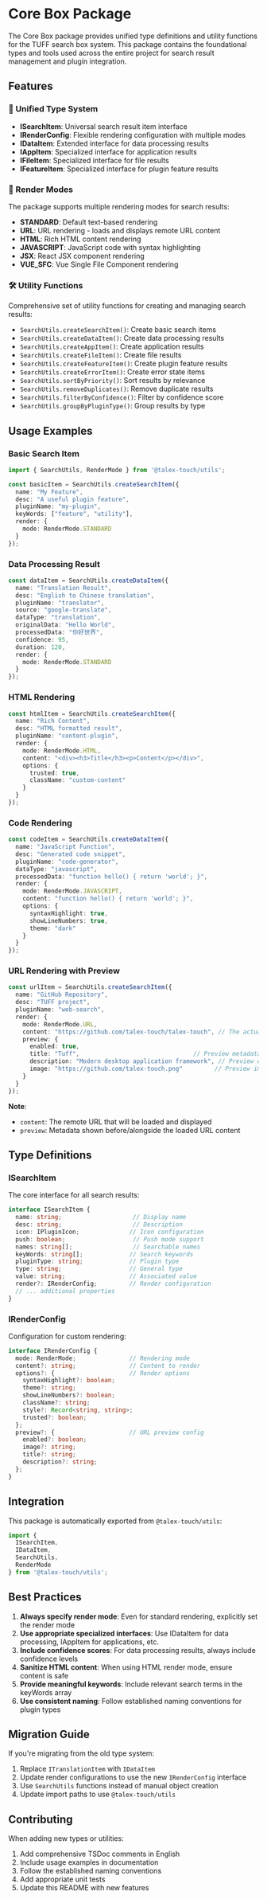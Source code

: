 # Core Box Package

The Core Box package provides unified type definitions and utility functions for the TUFF search box system. This package contains the foundational types and tools used across the entire project for search result management and plugin integration.

## Features

### 🎯 Unified Type System
- **ISearchItem**: Universal search result item interface
- **IRenderConfig**: Flexible rendering configuration with multiple modes
- **IDataItem**: Extended interface for data processing results
- **IAppItem**: Specialized interface for application results
- **IFileItem**: Specialized interface for file results
- **IFeatureItem**: Specialized interface for plugin feature results

### 🎨 Render Modes
The package supports multiple rendering modes for search results:

- **STANDARD**: Default text-based rendering
- **URL**: URL rendering - loads and displays remote URL content
- **HTML**: Rich HTML content rendering
- **JAVASCRIPT**: JavaScript code with syntax highlighting
- **JSX**: React JSX component rendering
- **VUE_SFC**: Vue Single File Component rendering

### 🛠️ Utility Functions
Comprehensive set of utility functions for creating and managing search results:

- `SearchUtils.createSearchItem()`: Create basic search items
- `SearchUtils.createDataItem()`: Create data processing results
- `SearchUtils.createAppItem()`: Create application results
- `SearchUtils.createFileItem()`: Create file results
- `SearchUtils.createFeatureItem()`: Create plugin feature results
- `SearchUtils.createErrorItem()`: Create error state items
- `SearchUtils.sortByPriority()`: Sort results by relevance
- `SearchUtils.removeDuplicates()`: Remove duplicate results
- `SearchUtils.filterByConfidence()`: Filter by confidence score
- `SearchUtils.groupByPluginType()`: Group results by type

## Usage Examples

### Basic Search Item
```typescript
import { SearchUtils, RenderMode } from '@talex-touch/utils';

const basicItem = SearchUtils.createSearchItem({
  name: "My Feature",
  desc: "A useful plugin feature",
  pluginName: "my-plugin",
  keyWords: ["feature", "utility"],
  render: {
    mode: RenderMode.STANDARD
  }
});
```

### Data Processing Result
```typescript
const dataItem = SearchUtils.createDataItem({
  name: "Translation Result",
  desc: "English to Chinese translation",
  pluginName: "translator",
  source: "google-translate",
  dataType: "translation",
  originalData: "Hello World",
  processedData: "你好世界",
  confidence: 95,
  duration: 120,
  render: {
    mode: RenderMode.STANDARD
  }
});
```

### HTML Rendering
```typescript
const htmlItem = SearchUtils.createSearchItem({
  name: "Rich Content",
  desc: "HTML formatted result",
  pluginName: "content-plugin",
  render: {
    mode: RenderMode.HTML,
    content: "<div><h3>Title</h3><p>Content</p></div>",
    options: {
      trusted: true,
      className: "custom-content"
    }
  }
});
```

### Code Rendering
```typescript
const codeItem = SearchUtils.createDataItem({
  name: "JavaScript Function",
  desc: "Generated code snippet",
  pluginName: "code-generator",
  dataType: "javascript",
  processedData: "function hello() { return 'world'; }",
  render: {
    mode: RenderMode.JAVASCRIPT,
    content: "function hello() { return 'world'; }",
    options: {
      syntaxHighlight: true,
      showLineNumbers: true,
      theme: "dark"
    }
  }
});
```

### URL Rendering with Preview
```typescript
const urlItem = SearchUtils.createSearchItem({
  name: "GitHub Repository",
  desc: "TUFF project",
  pluginName: "web-search",
  render: {
    mode: RenderMode.URL,
    content: "https://github.com/talex-touch/talex-touch", // The actual URL to load
    preview: {
      enabled: true,
      title: "Tuff",                                // Preview metadata
      description: "Modern desktop application framework", // Preview description
      image: "https://github.com/talex-touch.png"         // Preview image
    }
  }
});
```

**Note**:
- `content`: The remote URL that will be loaded and displayed
- `preview`: Metadata shown before/alongside the loaded URL content

## Type Definitions

### ISearchItem
The core interface for all search results:

```typescript
interface ISearchItem {
  name: string;                    // Display name
  desc: string;                    // Description
  icon: IPluginIcon;              // Icon configuration
  push: boolean;                   // Push mode support
  names: string[];                 // Searchable names
  keyWords: string[];             // Search keywords
  pluginType: string;             // Plugin type
  type: string;                   // General type
  value: string;                  // Associated value
  render?: IRenderConfig;         // Render configuration
  // ... additional properties
}
```

### IRenderConfig
Configuration for custom rendering:

```typescript
interface IRenderConfig {
  mode: RenderMode;               // Rendering mode
  content?: string;               // Content to render
  options?: {                     // Render options
    syntaxHighlight?: boolean;
    theme?: string;
    showLineNumbers?: boolean;
    className?: string;
    style?: Record<string, string>;
    trusted?: boolean;
  };
  preview?: {                     // URL preview config
    enabled?: boolean;
    image?: string;
    title?: string;
    description?: string;
  };
}
```

## Integration

This package is automatically exported from `@talex-touch/utils`:

```typescript
import {
  ISearchItem,
  IDataItem,
  SearchUtils,
  RenderMode
} from '@talex-touch/utils';
```

## Best Practices

1. **Always specify render mode**: Even for standard rendering, explicitly set the render mode
2. **Use appropriate specialized interfaces**: Use IDataItem for data processing, IAppItem for applications, etc.
3. **Include confidence scores**: For data processing results, always include confidence levels
4. **Sanitize HTML content**: When using HTML render mode, ensure content is safe
5. **Provide meaningful keywords**: Include relevant search terms in the keyWords array
6. **Use consistent naming**: Follow established naming conventions for plugin types

## Migration Guide

If you're migrating from the old type system:

1. Replace `ITranslationItem` with `IDataItem`
2. Update render configurations to use the new `IRenderConfig` interface
3. Use `SearchUtils` functions instead of manual object creation
4. Update import paths to use `@talex-touch/utils`

## Contributing

When adding new types or utilities:

1. Add comprehensive TSDoc comments in English
2. Include usage examples in documentation
3. Follow the established naming conventions
4. Add appropriate unit tests
5. Update this README with new features
